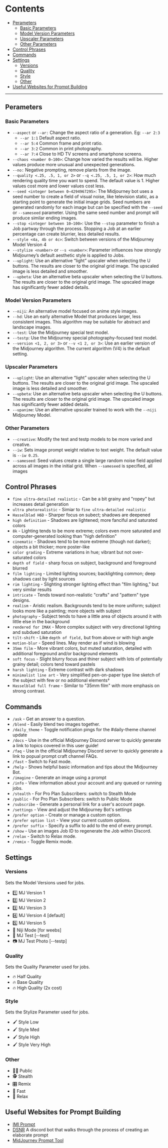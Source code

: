 # Contents
- [Perameters](#perameters)
  * [Basic Parameters](#basic-parameters)
  * [Model Version Parameters](#model-version-parameters)
  * [Upscaler Parameters](#upscaler-parameters)
  * [Other Parameters](#other-parameters)
- [Control Phrases](#control-phrases)
- [Commands](#commands)
- [Settings](#settings)
  * [Versions](#versions)
  * [Quality](#quality)
  * [Style](#style)
  * [Other](#other)
- [Useful Websites for Prompt Building](#useful-websites-for-prompt-building)

---

## Perameters
### Basic Parameters
* `--aspect` or `--ar:` Change the aspect ratio of a generation. Eg: `--ar 2:3`
  * `--ar 1:1` Default aspect ratio.
  * `--ar 5:4` Common frame and print ratio.
  * `--ar 3:2` Common in print photography.
  * `--ar 7:4` Close to HD TV screens and smartphone screens.
* `--chaos <number 0–100>`: Change how varied the results will be. Higher values produce more unusual and unexpected generations.
* `--no:` Negative prompting, remove plants from the image.
* `--quality <.25, .5, 1, or 2>` or `--q <.25, .5, 1, or 2>`: How much rendering quality time you want to spend. The default value is 1. Higher values cost more and lower values cost less.
* `--seed <integer between 0–4294967295>`: The Midjourney bot uses a seed number to create a field of visual noise, like television static, as a starting point to generate the initial image grids. Seed numbers are generated randomly for each image but can be specified with the `--seed` or `--sameseed` parameter. Using the same seed number and prompt will produce similar ending images.
* `--stop <integer between 10–100>`: Use the `--stop` parameter to finish a Job partway through the process. Stopping a Job at an earlier percentage can create blurrier, less detailed results.
* `--style <4a, 4b or 4c>`: Switch between versions of the Midjourney Model Version 4
* `--stylize <number>` or `--s <number>`: Parameter influences how strongly Midjourney’s default aesthetic style is applied to Jobs.
* `--uplight`: Use an alternative “light” upscaler when selecting the U buttons. The results are closer to the original grid image. The upscaled image is less detailed and smoother.
* `--upbeta`: Use an alternative beta upscaler when selecting the U buttons. The results are closer to the original grid image. The upscaled image has significantly fewer added details.
### Model Version Parameters
* `--niji`: An alternative model focused on anime style images.
* `--hd`: Use an early alternative Model that produces larger, less consistent images. This algorithm may be suitable for abstract and landscape images.
* `--test`: Use the Midjourney special test model.
* `--testp`: Use the Midjourney special photography-focused test model.
* `--version <1, 2, or 3>` or `--v <1 2, or 3>`: Use an earlier version of the Midjourney algorithm. The current algorithm (V4) is the default setting.
### Upscaler Parameters
* `--uplight`: Use an alternative “light” upscaler when selecting the U buttons. The results are closer to the original grid image. The upscaled image is less detailed and smoother.
* `--upbeta`: Use an alternative beta upscaler when selecting the U buttons. The results are closer to the original grid image. The upscaled image has significantly fewer added details.
* `--upanime`: Use an alternative upscaler trained to work with the `--niji` Midjourney Model.
### Other Parameters
* `--creative`: Modify the test and testp models to be more varied and creative.
* `--iw`: Sets image prompt weight relative to text weight. The default value is `--iw 0.25`.
* `--sameseed`: Seed values create a single large random noise field applied across all images in the initial grid. When `--sameseed` is specified, all images

## Control Phrases
* `fine ultra-detailed realistic` - Can be a bit grainy and "ropey" but increases detail generation
* `ultra photorealistic` - Simiar to `fine ultra-detailed realistic`
* `Hasselblad H6D` - Sharper focus on subect; shadows are deepened
* `high definition` - Shadows are lightened; more fanciful and saturated colors
* `8k` - Lighting tends to be more extreme; colors even more saturated and computer-generated looking than "high definition"
* `cinematic` - Shadows tend to be more extreme (though not darker); objects a bit thicker; more poster-like
* `color grading` - Extreme variations in hue; vibrant but not over-saturated colors
* `depth of field` - sharp focus on subject, background and foreground blurred
* `film lighting` - Limited lighting sources; backlighting common; deep shadows cast by light sources
* `rim lighting` - Slighting stronger lighting effect than "film lighting," but very similar results
* `intricate` - Tends toward non-realistic "crafts" and "pattern" type designs.
* `realism` - Aristic realism. Backgrounds tend to be more uniform; subject looks more like a painting; more objects with subject
* `photography` - Subject tends to have a little area of objects around it with little else in the background
* `rendered for IMAX` - More complex subject with very directional lighting and subdued saturation
* `tilt-shift` - Like `depth of field,` but from above or with high angle
* `motion-blur` - Speed lines. May render as if wind is blowing
* `35mm film` - More vibrant colors, but muted saturation, detailed with additional foreground and/or background elements
* `soft focus` - Slight blurry focus and thiner subject with lots of potentially grainy detail; colors tend toward pastels
* `harsh lighting` - Extreme contrast with dark shadows
* `minimalist line art` - Very simplified pen-on-paper type line sketch of the subject with few or no additional elements†
* `Hasselblad full frame` - Similar to "35mm film" with more emphasis on strong contrast.

## Commands
* `/ask` - Get an answer to a question.
* `/blend` - Easily blend two images together.
* `/daily_theme` - Toggle notification pings for the #daily-theme channel update
* `/docs` - Use in the official Midjourney Discord server to quickly generate a link to topics covered in this user guide!
* `/faq` - Use in the official Midjourney Discord server to quickly generate a link to popual prompt craft channel FAQs.
* `/fast` - Switch to Fast mode.
* `/help` - Shows helpful basic information and tips about the Midjourney Bot.
* `/imagine` - Generate an image using a prompt
* `/info` - View information about your account and any queued or running jobs.
* `/stealth` - For Pro Plan Subscribers: switch to Stealth Mode
* `/public` - For Pro Plan Subscribers: switch to Public Mode
* `/subscribe` - Generate a personal link for a user's account page.
* `/settings` - View and adjust the Midjourney Bot's settings
* `/prefer option` - Create or manage a custom option.
* `/prefer option list` - View your current custom options.
* `/prefer suffix` - Specify a suffix to add to the end of every prompt.
* `/show` - Use an images Job ID to regenerate the Job within Discord.
* `/relax` - Switch to Relax mode.
* `/remix` - Toggle Remix mode.

## Settings
### Versions
Sets the Model Versions used for jobs.
* 1️⃣ MJ Version 1 
* 2️⃣ MJ Version 2 
* 3️⃣ MJ Version 3 
* 4️⃣ MJ Version 4 [default]
* 5️⃣ MJ Version 5
* 🌈 Niji Mode [for weebs]
* 🤖 MJ Test [--test]
* 📷 MJ Test Photo [--testp]
### Quality
Sets the Quality Parameter used for jobs.
* 🔥 Half Quality 
* 🔥 Base Quality 
* 🔥 High Quality (2x cost)
### Style
Sets the Stylize Parameter used for jobs.
* 🖌️ Style Low 
* 🖌️ Style Med 
* 🖌️ Style High 
* 🖌️ Style Very High
### Other
* 🧍‍♂️ Public 
* 🕵️ Stealth
* 🎛️ Remix
* 🐇 Fast 
* 🐢 Relax

## Useful Websites for Prompt Building
* [IMI Prompt](https://www.imiprompt.com/)
* [DSNR](discord.gg/SkXXZABWfe) A discord bot that walks through the process of creating an elaborate prompt
* [MidJourney Prompt Tool](https://prompt.noonshot.com/)
